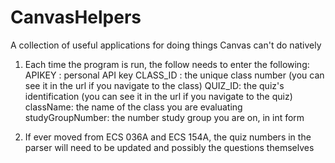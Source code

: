 # CanvasHelpers
A collection of useful applications for doing things Canvas can't do natively


1. Each time the program is run, the follow needs to enter the following:
  APIKEY : personal API key
  CLASS_ID : the unique class number (you can see it in the url if you navigate to the class)
  QUIZ_ID: the quiz's identification (you can see it in the url if you navigate to the quiz)
  className: the name of the class you are evaluating
  studyGroupNumber: the number study group you are on, in int form
  
2. If ever moved from ECS 036A and ECS 154A, the quiz numbers in the parser will need to be updated and possibly the questions themselves
